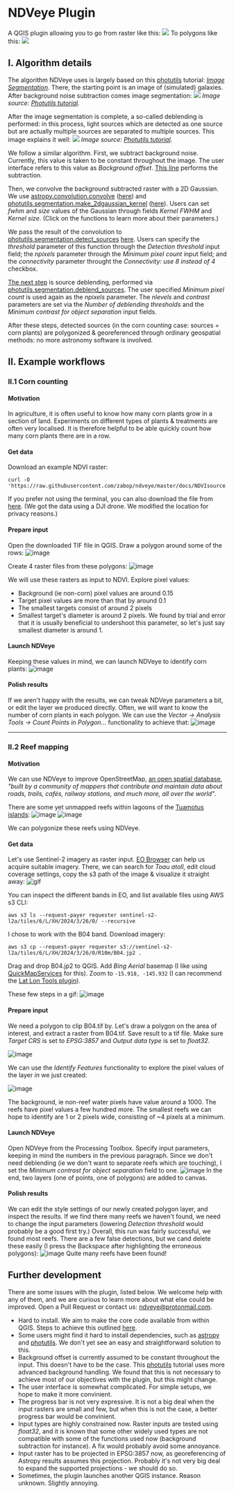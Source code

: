 # NDVeye Plugin

A QGIS plugin allowing you to go from raster like this:
![](https://i.imgur.com/FGqbVTf.png)
To polygons like this:
![](https://i.imgur.com/MkjoFC7.png)

## I. Algorithm details

The algorithm NDVeye uses is largely based on this [photutils](https://photutils.readthedocs.io/en/stable/) tutorial: [*Image Segmentation*](https://photutils.readthedocs.io/en/stable/segmentation.html). There, the starting point is an image of (simulated) galaxies. After background noise subtraction comes image segmentation:
![](https://photutils.readthedocs.io/en/stable/_images/segmentation-1.png)
*Image source: [Photutils tutorial](https://photutils.readthedocs.io/en/stable/segmentation.html).*

After the image segmentation is complete, a so-called deblending is performed: in this process, light sources which are detected as one source but are actually multiple sources are separated to multiple sources. This image explains it well:
![](https://photutils.readthedocs.io/en/stable/_images/segmentation-3.png)
*Image source: [Photutils tutorial](https://photutils.readthedocs.io/en/stable/segmentation.html).*

We follow a similar algorithm. First, we subtract background noise. Currently, this value is taken to be constant throughout the image. The user interface refers to this value as *Background offset*. [This line](https://github.com/zabop/ndveye/blob/a3484582f6a13fd6a0c87cf4c545e8cfd539f71b/ndveye_algorithm.py#L229) performs the subtraction.

Then, we convolve the background subtracted raster with a 2D Gaussian. We use [astropy.convolution.convolve](https://docs.astropy.org/en/stable/api/astropy.convolution.convolve.html) ([here](https://github.com/zabop/ndveye/blob/a3484582f6a13fd6a0c87cf4c545e8cfd539f71b/ndveye_algorithm.py#L234C30-L234C58)) and [photutils.segmentation.make_2dgaussian_kernel](https://photutils.readthedocs.io/en/latest/api/photutils.segmentation.make_2dgaussian_kernel.html) ([here](https://github.com/zabop/ndveye/blob/a3484582f6a13fd6a0c87cf4c545e8cfd539f71b/ndveye_algorithm.py#L231C22-L231C67)). Users can set *fwhm* and *size* values of the Gaussian through fields *Kernel FWHM* and *Kernel size*. (Click on the functions to learn more about their parameters.)

We pass the result of the convolution to [photutils.segmentation.detect_sources](https://photutils.readthedocs.io/en/stable/api/photutils.segmentation.detect_sources.html) [here](https://github.com/zabop/ndveye/blob/4a51d134087c3739b86498a585cf05a853f4e1a2/ndveye_algorithm.py#L236C27-L236C64). Users can specify the *threshold* parameter of this function through the *Detection threshold* input field; the *npixels* parameter through the *Minimum pixel count* input field; and the *connectivity* parameter throught the *Connectivity: use 8 instead of 4* checkbox.

[The next step](https://github.com/zabop/ndveye/blob/4a51d134087c3739b86498a585cf05a853f4e1a2/ndveye_algorithm.py#L243C28-L243C66) is source deblending, performed via [photutils.segmentation.deblend_sources](https://photutils.readthedocs.io/en/stable/api/photutils.segmentation.deblend_sources.html). The user specified *Minimum pixel count* is used again as the *npixels* parameter. The *nlevels* and *contrast* parameters are set via the *Number of deblending thresholds* and the *Minimum contrast for object separation* input fields.

After these steps, detected sources (in the corn counting case: sources = corn plants) are polygonized & georeferenced through ordinary geospatial methods: no more astronomy software is involved.

## II. Example workflows

### II.1 Corn counting

#### Motivation

In agriculture, it is often useful to know how many corn plants grow in a section of land. Experiments on different types of plants & treatments are often very localised. It is therefore helpful to be able quickly count how many corn plants there are in a row.


#### Get data

Download an example NDVI raster:
```
curl -O 'https://raw.githubusercontent.com/zabop/ndveye/master/docs/NDVIsource.tif'
```
If you prefer not using the terminal, you can also download the file from [here](https://github.com/zabop/ndveye/raw/master/docs/NDVIsource.tif).
(We got the data using a DJI drone. We modified the location for privacy reasons.)

#### Prepare input

Open the downloaded TIF file in QGIS. Draw a polygon around some of the rows:
![image](https://github.com/zabop/ndveye/blob/master/docs/drawCornSections.gif?raw=true)

Create 4 raster files from these polygons:
![image](https://github.com/zabop/ndveye/blob/master/docs/extract4rasters.gif?raw=true)


We will use these rasters as input to NDVI. Explore pixel values:
- Background (ie non-corn) pixel values are around $0.15$
- Target pixel values are more than that by around $0.1$
- The smallest targets consist of around 2 pixels
- Smallest target's diameter is around 2 pixels. We found by trial and error that it is usually beneficial to undershoot this parameter, so let's just say smallest diameter is around 1.

#### Launch NDVeye

Keeping these values in mind, we can launch NDVeye to identify corn plants:
![image](https://github.com/zabop/ndveye/blob/master/docs/ndveye_for_corn.gif?raw=true)

#### Polish results

If we aren't happy with the results, we can tweak NDVeye parameters a bit, or edit the layer we produced directly. Often, we will want to know the number of corn plants in each polygon. We can use the *Vector -> Analysis Tools -> Count Points in Polygon...* functionality to achieve that:
![image](https://i.imgur.com/bKijjHF.png)

---------

### II.2 Reef mapping

#### Motivation

We can use NDVeye to improve OpenStreetMap, [an open spatial database](https://www.openstreetmap.org/about), *"built by a community of mappers that contribute and maintain data about roads, trails, cafés, railway stations, and much more, all over the world"*.

There are some yet unmapped reefs within lagoons of the [Tuamotus islands](https://en.wikipedia.org/wiki/Tuamotus):
![image](https://i.imgur.com/yu6lU5k.png)
![image](https://i.imgur.com/IFjXCix_d.webp?maxwidth=1520&fidelity=grand)

We can polygonize these reefs using NDVeye.

#### Get data

Let's use Sentinel-2 imagery as raster input. [EO Browser](https://apps.sentinel-hub.com/eo-browser) can help us acquire suitable imagery. There, we can search for *Toau atoll*, edit cloud coverage settings, copy the s3 path of the image & visualize it straight away:
![gif](https://github.com/zabop/ndveye/blob/master/docs/sentinel2download.gif?raw=true)

You can inspect the different bands in EO, and list available files using AWS s3 CLI:

```
aws s3 ls --request-payer requester sentinel-s2-l2a/tiles/6/L/XH/2024/3/26/0/ --recursive
```

I chose to work with the B04 band. Download imagery:

```
aws s3 cp --request-payer requester s3://sentinel-s2-l2a/tiles/6/L/XH/2024/3/26/0/R10m/B04.jp2 .
```

Drag and drop B04.jp2 to QGIS. Add *Bing Aerial* basemap (I like using [QuickMapServices](https://plugins.qgis.org/plugins/quick_map_services/) for this). Zoom to `-15.918, -145.932` (I can recommend the [Lat Lon Tools plugin](https://plugins.qgis.org/plugins/latlontools/)). 

These few steps in a gif:
![image](https://github.com/zabop/ndveye/blob/master/docs/dataImport.gif?raw=true)

#### Prepare input

We need a polygon to clip B04.tif by. Let's draw a polygon on the area of interest, and extract a raster from B04.tif. Save result to a tif file.  Make sure *Target CRS* is set to *EPSG:3857* and *Output data type* is set to *float32*.

![image](https://github.com/zabop/ndveye/blob/master/docs/cropRaster.gif?raw=true)

We can use the *Identify Features* functionality to explore the pixel values of the layer *in* we just created:

![image](https://i.imgur.com/gaT5ym3.png)

The background, ie non-reef water pixels have value around a 1000. The reefs have pixel values a few hundred more. The smallest reefs we can hope to identify are 1 or 2 pixels wide, consisting of ~4 pixels at a minimum.

#### Launch NDVeye

Open NDVeye from the Processing Toolbox. Specify input parameters, keeping in mind the numbers in the previous paragraph. Since we don't need deblending (ie we don't want to separate reefs which are touching), I set the *Minimum contrast for object separation* field to one.
![image](https://github.com/zabop/ndveye/blob/master/docs/ndveye_reef_detection.gif?raw=true)
In the end, two layers (one of points, one of polygons) are added to canvas.

#### Polish results

We can edit the style settings of our newly created polygon layer, and inspect the results. If we find there many reefs we haven't found, we need to change the input parameters (lowering *Detection threshold* would probably be a good first try.) Overall, this run was fairly successful, we found most reefs. There are a few false detections, but we cand delete these easily (I press the Backspace after highlighting the erroneous polygons):
![image](https://github.com/zabop/ndveye/blob/master/docs/deletePolygons.gif?raw=true)
Quite many reefs have been found!

## Further development
There are some issues with the plugin, listed below. We welcome help with any of them, and we are curious to learn more about what else could be improved. Open a Pull Request or contact us: ndveye@protonmail.com.
- Hard to install. We aim to make the core code available from within QGIS. Steps to achieve this outlined [here](https://plugins.qgis.org/publish/).
- Some users might find it hard to install dependencies, such as [astropy](https://docs.astropy.org/en/stable/) and [photutils](https://photutils.readthedocs.io/en/stable/). We don't yet see an easy and straightforward solution to this.
- Background offset is currently assumed to be constant throughout the input. This doesn't have to be the case. This [photutils](https://photutils.readthedocs.io/en/stable/segmentation.html#source-extraction-using-image-segmentation) tutorial uses more advanced background handling. We found that this is not necessary to achieve most of our objectives with the plugin, but this might change.
- The user interface is somewhat complicated. For simple setups, we hope to make it more convinient.
- The progress bar is not very expressive. It is not a big deal when the input rasters are small and few, but when this is not the case, a better progress bar would be convinient.
- Input types are highly constrained now. Raster inputs are tested using *float32*, and it is known that some other widely used types are not compatible with some of the functions used now (background subtraction for instance). A fix would probably avoid some annoyance.
- Input raster has to be projected in EPSG:3857 now, as georeferencing of Astropy results assumes this projection. Probably it's not very big deal to expand the supported projections - we should do so.
- Sometimes, the plugin launches another QGIS instance. Reason unknown. Slightly annoying.